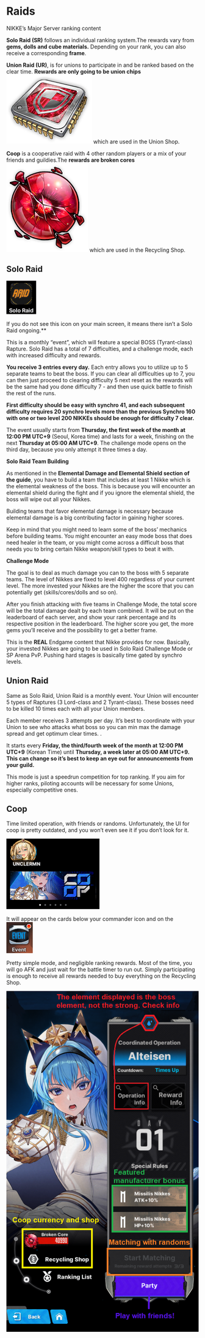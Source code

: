 # **Raids**

NIKKE’s Major Server ranking content

**Solo Raid (SR)** follows an individual ranking system.The rewards vary from **gems, dolls and cube materials.** Depending on your rank, you can also receive a corresponding **frame**.

**Union Raid (UR)**, is for  unions to participate in and be ranked based on the clear time. **Rewards are only going to be union chips ![union chip](media/icon/unionchipicon.png ':size=25')** which are used in the Union Shop.

**Coop** is a cooperative raid with 4 other random players or a mix of your friends and guildies.The  **rewards are broken cores ![broken cores](media/icon/brokencoreicon.png ':size=25')** which are used in the Recycling Shop.

## **Solo Raid** 

![solo raid](media/icon/soloraidicon.png)

If you do not see this icon on your main screen, it means there isn’t a Solo Raid ongoing.**

This is a monthly “event”, which will feature a special BOSS (Tyrant-class) Rapture. Solo Raid has a total of 7 difficulties, and a challenge mode, each with increased difficulty and rewards.

**You receive 3 entries every day.** Each entry allows you to utilize up to 5 separate teams to beat the boss. If you can clear all difficulties up to 7, you can then just proceed to clearing difficulty 5 next reset as the rewards will be the same had you done difficulty 7 \- and then use quick battle to finish the rest of the runs.

**First difficulty should be easy with synchro 41, and each subsequent difficulty requires 20 synchro levels more than the previous Synchro 160 with one or two level 200 NIKKEs should be enough for difficulty 7 clear.**

The event usually starts from **Thursday, the first week of the month at 12:00 PM UTC+9** (Seoul, Korea time) and lasts for a week, finishing on the next **Thursday at 05:00 AM UTC+9**. The challenge mode opens on the third day, because you only attempt it three times a day.

**Solo Raid Team Building**

As mentioned in the **Elemental Damage and Elemental Shield section of the guide**, you have to build a team that includes at least 1 Nikke which is the elemental weakness of the boss. This is because you will encounter an elemental shield during the fight and if you ignore the elemental shield, the boss will wipe out all your Nikkes. 

Building teams that favor elemental damage is necessary because elemental damage is a big contributing factor in gaining higher scores.

Keep in mind that you might need to learn some of the boss’ mechanics before building teams. You might encounter an easy mode boss that does need healer in the team, or you might come across a difficult boss that needs you to bring certain Nikke weapon/skill types to beat it with.

**Challenge Mode**

The goal is to deal as much damage you can to the boss with 5 separate teams. The level of Nikkes are fixed to level 400 regardless of your current level. The more invested your Nikkes are the higher the score that you can potentially get (skills/cores/dolls and so on). 

After you finish attacking with five teams in Challenge Mode, the total score will be the total damage dealt by each team combined. It will be put on the leaderboard of each server, and show your rank percentage and its respective position in the leaderboard. The higher score you get, the more gems you’ll receive and the possibility to get a better frame.

This is the **REAL** Endgame content that Nikke provides for now. Basically, your invested Nikkes are going to be used in Solo Raid Challenge Mode or SP Arena PvP. Pushing hard stages is basically time gated by synchro levels.

## **Union Raid** 

Same as Solo Raid, Union Raid is a monthly event. Your Union will encounter 5 types of Raptures (3 Lord-class and 2 Tyrant-class). These bosses need to be killed 10 times each with all your Union members.

Each member receives 3 attempts per day. It’s best to coordinate with your Union to see who attacks what boss so you can min max the damage spread and get optimum clear times. .

It starts every **Friday, the third/fourth week of the month at 12:00 PM UTC+9** (Korean Time) until **Thursday, a week later at 05:00 AM UTC+9. This can change so it’s best to keep an eye out for announcements from your guild.**

This mode is just a speedrun competition for top ranking. If you aim for higher ranks, piloting accounts will be necessary for some Unions, especially competitive ones.

## **Coop** 

Time limited operation, with friends or randoms. Unfortunately, the UI for coop is pretty outdated, and you won’t even see it if you don’t look for it.  

![coopbanner](media/coopbanner.png)

It will appear on the cards below your commander icon and on the ![eventbannericon](media/eventbannericon.png)

Pretty simple mode, and negligible ranking rewards. Most of the time, you will go AFK and just wait for the battle timer to run out. Simply participating is enough to receive all rewards needed to buy everything on the Recycling Shop.  

![coopelement](media/coopelement.png)
